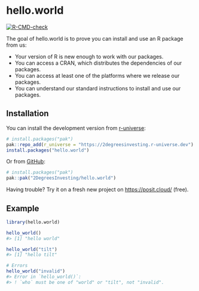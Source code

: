 
<!-- README.md is generated from README.Rmd. Please edit that file -->

# hello.world

<!-- badges: start -->

[![R-CMD-check](https://github.com/2DegreesInvesting/hello.world/actions/workflows/R-CMD-check.yaml/badge.svg)](https://github.com/2DegreesInvesting/hello.world/actions/workflows/R-CMD-check.yaml)
<!-- badges: end -->

The goal of hello.world is to prove you can install and use an R package
from us:

- Your version of R is new enough to work with our packages.
- You can access a CRAN, which distributes the dependencies of our
  packages.
- You can access at least one of the platforms where we release our
  packages.
- You can understand our standard instructions to install and use our
  packages.

## Installation

You can install the development version from
[r-universe](https://r-universe.dev/):

``` r
# install.packages("pak")
pak::repo_add(r_universe = "https://2degreesinvesting.r-universe.dev")
install.packages("hello.world")
```

Or from [GitHub](https://github.com/):

``` r
# install.packages("pak")
pak::pak("2DegreesInvesting/hello.world")
```

Having trouble? Try it on a fresh new project on <https://posit.cloud/>
(free).

## Example

``` r
library(hello.world)

hello_world()
#> [1] "hello world"

hello_world("tilt")
#> [1] "hello tilt"

# Errors
hello_world("invalid")
#> Error in `hello_world()`:
#> ! `who` must be one of "world" or "tilt", not "invalid".
```

